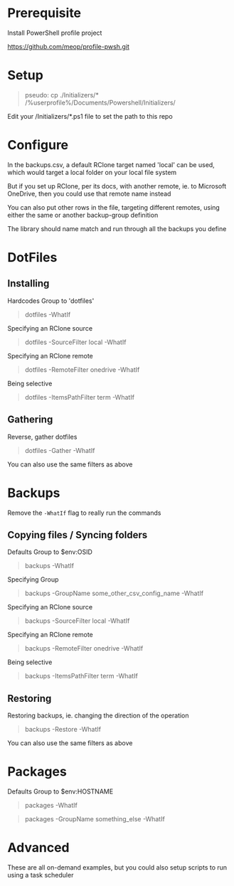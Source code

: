 # Prerequisite

Install PowerShell profile project

https://github.com/meop/profile-pwsh.git


# Setup

> pseudo: cp ./Initializers/* /%userprofile%/Documents/Powershell/Initializers/

Edit your /Initializers/*.ps1 file to set the path to this repo


# Configure

In the backups.csv, a default RClone target named 'local' can be used, which would target a local folder on your local file system

But if you set up RClone, per its docs, with another remote, ie. to Microsoft OneDrive, then you could use that remote name instead

You can also put other rows in the file, targeting different remotes, using either the same or another backup-group definition

The library should name match and run through all the backups you define


# DotFiles

## Installing

Hardcodes Group to 'dotfiles'

> dotfiles -WhatIf

Specifying an RClone source

> dotfiles -SourceFilter local -WhatIf

Specifying an RClone remote

> dotfiles -RemoteFilter onedrive -WhatIf

Being selective

> dotfiles -ItemsPathFilter term -WhatIf

## Gathering

Reverse, gather dotfiles

> dotfiles -Gather -WhatIf

You can also use the same filters as above


# Backups

Remove the `-WhatIf` flag to really run the commands

## Copying files / Syncing folders

Defaults Group to $env:OSID

> backups -WhatIf

Specifying Group

> backups -GroupName some_other_csv_config_name -WhatIf

Specifying an RClone source

> backups -SourceFilter local -WhatIf

Specifying an RClone remote

> backups -RemoteFilter onedrive -WhatIf

Being selective

> backups -ItemsPathFilter term -WhatIf

## Restoring

Restoring backups, ie. changing the direction of the operation

> backups -Restore -WhatIf

You can also use the same filters as above


# Packages

Defaults Group to $env:HOSTNAME

> packages -WhatIf

> packages -GroupName something_else -WhatIf


# Advanced

These are all on-demand examples, but you could also setup scripts to run using a task scheduler